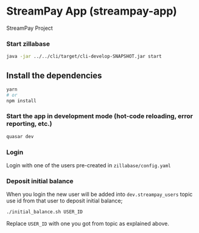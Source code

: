 # StreamPay App (streampay-app)

StreamPay Project

### Start zillabase
```bash
java -jar ../../cli/target/cli-develop-SNAPSHOT.jar start
```

## Install the dependencies
```bash
yarn
# or
npm install
```

### Start the app in development mode (hot-code reloading, error reporting, etc.)
```bash
quasar dev
```

### Login

Login with one of the users pre-created in `zillabase/config.yaml`

### Deposit initial balance

When you login the new user will be added into `dev.streampay_users` topic use id from that user to deposit initial balance;


```bash
./initial_balance.sh USER_ID
```

Replace `USER_ID` with one you got from topic as explained above.
